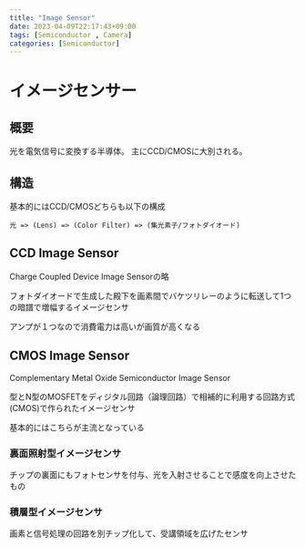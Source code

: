 ```yaml
---
title: "Image Sensor"
date: 2023-04-09T22:17:43+09:00
tags: [Semiconductor , Camera]
categories: [Semiconductor]
---
```


# イメージセンサー

## 概要

光を電気信号に変換する半導体。
主にCCD/CMOSに大別される。

## 構造

基本的にはCCD/CMOSどちらも以下の構成

```
光 => (Lens) => (Color Filter) => (集光素子/フォトダイオード) 
```

## CCD Image Sensor

Charge Coupled Device Image Sensorの略

フォトダイオードで生成した殿下を画素間でバケツリレーのように転送して1つの暗譜で増幅するイメージセンサ

アンプが１つなので消費電力は高いが画質が高くなる

## CMOS Image Sensor

Complementary Metal Oxide Semiconductor Image Sensor

型とN型のMOSFETをディジタル回路（論理回路）で相補的に利用する回路方式(CMOS)で作られたイメージセンサ

基本的にはこちらが主流となっている

### 裏面照射型イメージセンサ

チップの裏面にもフォトセンサを付与、光を入射させることで感度を向上させたもの

### 積層型イメージセンサ

画素と信号処理の回路を別チップ化して、受講領域を広げたセンサ
